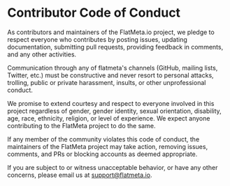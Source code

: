 # Contributor Code of Conduct

As contributors and maintainers of the FlatMeta.io project, we pledge to respect everyone who contributes by posting issues, updating documentation, submitting pull requests, providing feedback in comments, and any other activities.

Communication through any of flatmeta's channels (GitHub, mailing lists, Twitter, etc.) must be constructive and never resort to personal attacks, trolling, public or private harassment, insults, or other unprofessional conduct.

We promise to extend courtesy and respect to everyone involved in this project regardless of gender, gender identity, sexual orientation, disability, age, race, ethnicity, religion, or level of experience. We expect anyone contributing to the FlatMeta project to do the same.

If any member of the community violates this code of conduct, the maintainers of the FlatMeta project may take action, removing issues, comments, and PRs or blocking accounts as deemed appropriate.

If you are subject to or witness unacceptable behavior, or have any other concerns, please email us at [support@flatmeta.io](mailto:support@flatmeta.io).

